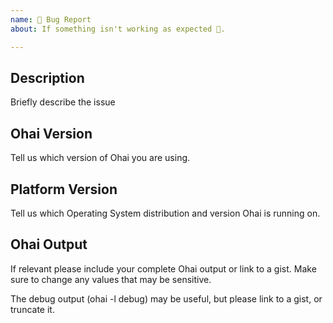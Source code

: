 ```yaml
---
name: 🐛 Bug Report
about: If something isn't working as expected 🤔.

---
```


## Description

Briefly describe the issue

## Ohai Version

Tell us which version of Ohai you are using.

## Platform Version

Tell us which Operating System distribution and version Ohai is running on.

## Ohai Output

If relevant please include your complete Ohai output or link to a gist. Make sure to change any values that may be sensitive.

The debug output (ohai -l debug) may be useful, but please link to a gist, or truncate it.
